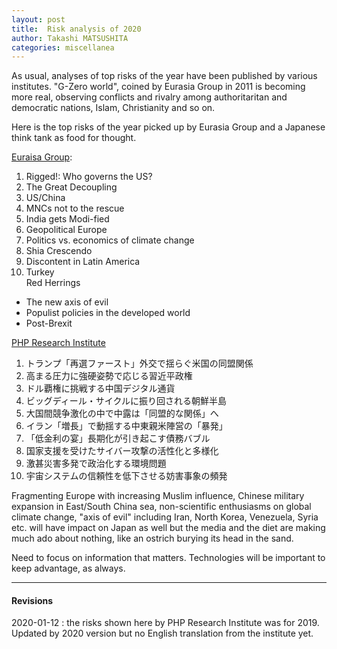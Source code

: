 ```yaml
---
layout: post
title:  Risk analysis of 2020
author: Takashi MATSUSHITA
categories: miscellanea
---
```

As usual, analyses of top risks of the year have been published by various institutes. "G-Zero world", coined by Eurasia Group in 2011 is becoming more real, observing conflicts and rivalry among authoritaritan and democratic nations, Islam, Christianity and so on.

Here is the top risks of the year picked up by Eurasia Group and a Japanese think tank as food for thought.

[Euraisa Group](https://www.eurasiagroup.net/files/upload/Top_Risks_2020_Report_1.pdf):
  1. Rigged!: Who governs the US?
  1. The Great Decoupling
  1. US/China
  1. MNCs not to the rescue
  1. India gets Modi-fied
  1. Geopolitical Europe
  1. Politics vs. economics of climate change
  1. Shia Crescendo
  1. Discontent in Latin America
  1. Turkey<br/>
  Red Herrings
  * The new axis of evil
  * Populist policies in the developed world
  * Post-Brexit

[PHP Research Institute](https://thinktank.php.co.jp/wp-content/uploads/2019/12/risk2020.pdf)
  1. トランプ「再選ファースト」外交で揺らぐ米国の同盟関係
  1. 高まる圧力に強硬姿勢で応じる習近平政権
  1. ドル覇権に挑戦する中国デジタル通貨
  1. ビッグディール・サイクルに振り回される朝鮮半島
  1. 大国間競争激化の中で中露は「同盟的な関係」へ
  1. イラン「増長」で動揺する中東親米陣営の「暴発」
  1. 「低金利の宴」長期化が引き起こす債務バブル
  1. 国家支援を受けたサイバー攻撃の活性化と多様化
  1. 激甚災害多発で政治化する環境問題
  1. 宇宙システムの信頼性を低下させる妨害事象の頻発

Fragmenting Europe with increasing Muslim influence, Chinese military expansion in East/South China sea, non-scientific enthusiasms on global climate change, "axis of evil" including Iran, North Korea, Venezuela, Syria etc. will have impact on Japan as well but the media and the diet are making much ado about nothing, like an ostrich burying its head in the sand.

Need to focus on information that matters. Technologies will be important to keep advantage, as always.

* * *
#### Revisions
2020-01-12
: the risks shown here by PHP Research Institute was for 2019. Updated by 2020 version but no English translation from the institute yet.
